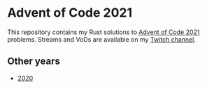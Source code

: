 # Advent of Code 2021

This repository contains my Rust solutions to [Advent of Code 2021](https://adventofcode.com/2021) problems. Streams and VoDs are available on my [Twitch channel](https://www.twitch.tv/nuffleee).

## Other years
- [2020](https://github.com/Nufflee/AdventOfCode-2020)